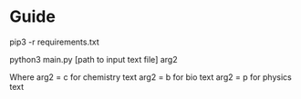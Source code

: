 # Guide

pip3 -r requirements.txt

python3 main.py [path to input text file] arg2

Where arg2 = c for chemistry text
      arg2 = b for bio text
      arg2 = p for physics text
